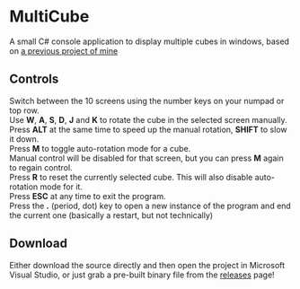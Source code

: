 # MultiCube
A small C# console application to display multiple cubes in windows, based on <a href="https://github.com/filthycoding/RotatingCube">a previous project of mine</a>

## Controls

Switch between the 10 screens using the number keys on your numpad or top row.  
Use **W**, **A**, **S**, **D**, **J** and **K** to rotate the cube in the selected screen manually.  
Press **ALT** at the same time to speed up the manual rotation, **SHIFT** to slow it down.  
Press **M** to toggle auto-rotation mode for a cube.  
Manual control will be disabled for that screen, but you can press **M** again to regain control.  
Press **R** to reset the currently selected cube. This will also disable auto-rotation mode for it.  
Press **ESC** at any time to exit the program.  
Press the **.** (period, dot) key to open a new instance of the program and end the current one (basically a restart, but not technically)

## Download

Either download the source directly and then open the project in Microsoft Visual Studio, or just grab a pre-built binary file from the [releases](https://github.com/filthycoding/MultiCube/releases) page!
